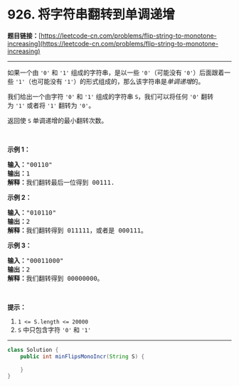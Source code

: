 # 926. 将字符串翻转到单调递增

**题目链接：**[https://leetcode-cn.com/problems/flip-string-to-monotone-increasing](https://leetcode-cn.com/problems/flip-string-to-monotone-increasing)

---

<div class="content__1Y2H">
 <div class="notranslate">
  <p>如果一个由&nbsp;<code>'0'</code> 和 <code>'1'</code>&nbsp;组成的字符串，是以一些 <code>'0'</code>（可能没有 <code>'0'</code>）后面跟着一些 <code>'1'</code>（也可能没有 <code>'1'</code>）的形式组成的，那么该字符串是<em>单调递增</em>的。</p> 
  <p>我们给出一个由字符 <code>'0'</code> 和 <code>'1'</code>&nbsp;组成的字符串&nbsp;<code>S</code>，我们可以将任何&nbsp;<code>'0'</code> 翻转为&nbsp;<code>'1'</code>&nbsp;或者将&nbsp;<code>'1'</code>&nbsp;翻转为&nbsp;<code>'0'</code>。</p> 
  <p>返回使 <code>S</code> 单调递增的最小翻转次数。</p> 
  <p>&nbsp;</p> 
  <p><strong>示例 1：</strong></p> 
  <pre class="language-text"><strong>输入：</strong>"00110"
<strong>输出：</strong>1
<strong>解释：</strong>我们翻转最后一位得到 00111.
</pre> 
  <p><strong>示例 2：</strong></p> 
  <pre class="language-text"><strong>输入：</strong>"010110"
<strong>输出：</strong>2
<strong>解释：</strong>我们翻转得到 011111，或者是 000111。
</pre> 
  <p><strong>示例 3：</strong></p> 
  <pre class="language-text"><strong>输入：</strong>"00011000"
<strong>输出：</strong>2
<strong>解释：</strong>我们翻转得到 00000000。
</pre> 
  <p>&nbsp;</p> 
  <p><strong>提示：</strong></p> 
  <ol> 
   <li><code>1 &lt;= S.length &lt;= 20000</code></li> 
   <li><code>S</code> 中只包含字符&nbsp;<code>'0'</code>&nbsp;和&nbsp;<code>'1'</code></li> 
  </ol> 
 </div>
</div>

---

```java
class Solution {
    public int minFlipsMonoIncr(String S) {
        
    }
}
```